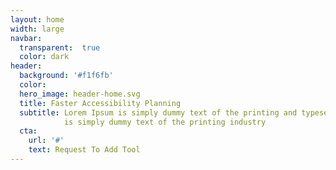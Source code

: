 ```yaml
---
layout: home
width: large
navbar:
  transparent:  true
  color: dark
header:
  background: '#f1f6fb'
  color: 
  hero_image: header-home.svg
  title: Faster Accessibility Planning
  subtitle: Lorem Ipsum is simply dummy text of the printing and typesetting industry 
            is simply dummy text of the printing industry
  cta: 
    url: '#'
    text: Request To Add Tool
---
```

